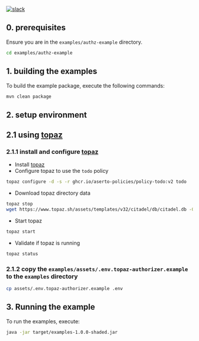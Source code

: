 [![slack](https://img.shields.io/badge/slack-Aserto%20Community-brightgreen)](https://asertocommunity.slack.com)


## 0. prerequisites

Ensure you are in the `examples/authz-example` directory.

```bash
cd examples/authz-example
```

## 1. building the examples

To build the example package, execute the following commands:

```bash
mvn clean package
```

## 2. setup environment

## 2.1 using [topaz](https://topaz.sh)

### 2.1.1 install and configure [topaz](https://topaz.sh)

* Install [topaz](https://github.com/aserto-dev/topaz#installation)
* Configure topaz to use the `todo` policy

```bash
topaz configure -d -s -r ghcr.io/aserto-policies/policy-todo:v2 todo
```

* Download topaz directory data

```bash
topaz stop 
wget https://www.topaz.sh/assets/templates/v32/citadel/db/citadel.db -O ~/.config/topaz/db/directory.db
```

* Start topaz

```bash
topaz start

```

* Validate if topaz is running

```bash
topaz status
```

### 2.1.2 copy the `examples/assets/.env.topaz-authorizer.example` to the `examples` directory

```bash
cp assets/.env.topaz-authorizer.example .env
```

## 3. Running the example

To run the examples, execute:

```bash
java -jar target/examples-1.0.0-shaded.jar
```